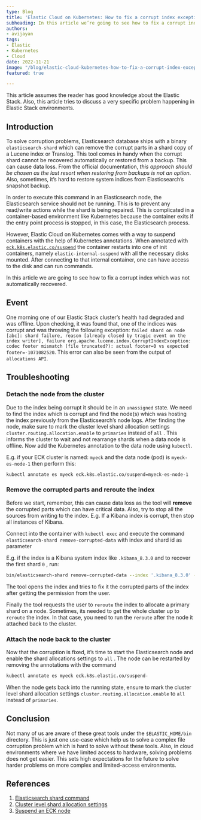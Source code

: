 ```yaml
---
type: Blog
title: 'Elastic Cloud on Kubernetes: How to fix a corrupt index exception'
subheading: In this article we’re going to see how to fix a corrupt index which was not automatically recovered.
authors:
- avijayan
tags:
- Elastic
- Kubernetes
- Cloud
date: 2022-11-21
image: "/blog/elastic-cloud-kubernetes-how-to-fix-a-corrupt-index-exception.png"
featured: true

---
```


This article assumes the reader has good knowledge about the Elastic Stack. Also, this article tries to discuss a very specific problem happening in Elastic Stack environments.

## Introduction

To solve corruption problems, Elasticsearch database ships with a binary `elasticsearch-shard` which can remove the corrupt parts in a shard copy of a Lucene index or Translog. This tool comes in handy when the corrupt shard cannot be recovered automatically or restored from a backup. This can cause data loss. From the official documentation, *this approach should be chosen as the last resort when restoring from backups is not an option*. Also, sometimes, it’s hard to restore system indices from Elasticsearch’s snapshot backup.

In order to execute this command in an Elasticsearch node, the Elasticsearch service should not be running. This is to prevent any read/write actions while the shard is being repaired. This is complicated in a container-based environment like Kubernetes because the container exits if the entry point process is stopped, in this case, the Elasticsearch process.

However, Elastic Cloud on Kubernetes comes with a way to suspend containers with the help of Kubernetes annotations. When annotated with [`eck.k8s.elastic.co/suspend`](http://eck.k8s.elastic.co/suspend) the container restarts into one of init containers, namely `elastic-internal-suspend` with all the necessary disks mounted. After connecting to that internal container, one can have access to the disk and can run commands.

In this article we are going to see how to fix a corrupt index which was not automatically recovered.

## Event

One morning one of our Elastic Stack cluster’s health had degraded and was offline. Upon checking, it was found that, one of the indices was corrupt and was throwing the following exception: `failed shard on node [abc]: shard failure, reason [already closed by tragic event on the index writer], failure org.apache.lucene.index.CorruptIndexException: codec footer mismatch (file truncated?): actual footer=0 vs expected footer=-1071082520`. This error can also be seen from the output of `allocations API`.

## Troubleshooting

### Detach the node from the cluster

Due to the index being corrupt it should be in an `unassigned` state. We need to find the index which is corrupt and find the node(s) which was hosting the index previously from the Elasticsearch’s node logs. After finding the node, make sure to mark the cluster level shard allocation settings `cluster.routing.allocation.enable` to `primaries` instead of `all` . This informs the cluster to wait and not rearrange shards when a data node is offline. Now add the Kubernetes annotation to the data node using `kubectl`.

E.g. if your ECK cluster is named: `myeck` and the data node (pod) is `myeck-es-node-1` then perform this:

```bash
kubectl annotate es myeck eck.k8s.elastic.co/suspend=myeck-es-node-1
```

### Remove the corrupted parts and reroute the index

Before we start, remember, this can cause data loss as the tool will **remove** the corrupted parts which can have critical data. Also, try to stop all the sources from writing to the index. E.g. If a Kibana index is corrupt, then stop all instances of Kibana.

Connect into the container with `kubectl exec` and execute the command `elasticsearch-shard remove-corrupted-data` with index and shard id as parameter

E.g. if the index is a Kibana system index like `.kibana_8.3.0` and to recover the first shard `0` , run:

```bash
bin/elasticsearch-shard remove-corrupted-data --index '.kibana_8.3.0' --shard-id 0
```

The tool opens the index and tries to fix it the corrupted parts of the index after getting the permission from the user.

Finally the tool requests the user to `reroute` the index to allocate a primary shard on a node. Sometimes, its needed to get the whole cluster up to `reroute` the index. In that case, you need to run the `reroute` after the node it attached back to the cluster.

### Attach the node back to the cluster

Now that the corruption is fixed, it’s time to start the Elasticsearch node and enable the shard allocations settings  to `all` . The node can be restarted by removing the annotations with the command

```bash
kubectl annotate es myeck eck.k8s.elastic.co/suspend-
```

 When the node gets back into the running state, ensure to mark the cluster level shard allocation settings `cluster.routing.allocation.enable` to `all` instead of `primaries`.

## Conclusion

Not many of us are aware of these great tools under the `$ELASTIC_HOME/bin` directory. This is just one use-case which help us to solve a complex file corruption problem which is hard to solve without these tools. Also, in cloud environments where we have limited access to hardware, solving problems does not get easier. This sets high expectations for the future to solve harder problems on more complex and limited-access environments.

## References

1. [Elasticsearch shard command](https://www.elastic.co/guide/en/elasticsearch/reference/current/shard-tool.html)
2. [Cluster level shard allocation settings](https://www.elastic.co/guide/en/elasticsearch/reference/current/modules-cluster.html#cluster-shard-allocation-settings)
3. [Suspend an ECK node](https://www.elastic.co/guide/en/cloud-on-k8s/current/k8s-troubleshooting-methods.html#k8s-suspend-elasticsearch)
